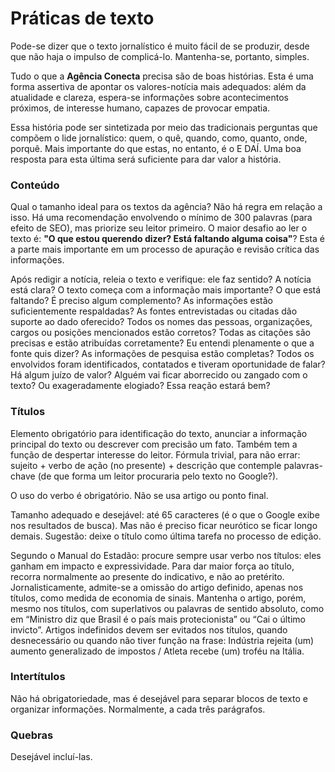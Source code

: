 # Práticas de texto

Pode-se dizer que o texto jornalístico é muito fácil de se produzir, desde que não haja o impulso de complicá-lo. Mantenha-se, portanto, simples.

Tudo o que a **Agência Conecta** precisa são de boas histórias. Esta é uma forma assertiva de apontar os valores-notícia mais adequados: além da atualidade e clareza, espera-se informações sobre acontecimentos próximos, de interesse humano, capazes de provocar empatia.

Essa história pode ser sintetizada por meio das tradicionais perguntas que compõem o lide jornalístico: quem, o quê, quando, como, quanto, onde, porquê. Mais importante do que estas, no entanto, é o E DAÍ. Uma boa resposta para esta última será suficiente para dar valor a história.

### Conteúdo

Qual o tamanho ideal para os textos da agência? Não há regra em relação a isso. Há uma recomendação envolvendo o mínimo de 300 palavras \(para efeito de SEO\), mas priorize seu leitor primeiro. O maior desafio ao ler o texto é: **"O que estou querendo dizer? Está faltando alguma coisa"**? Esta é a parte mais importante em um processo de apuração e revisão crítica das informações.

Após redigir a notícia, releia o texto e verifique: ele faz sentido? A notícia está clara? O texto começa com a informação mais importante? O que está faltando? É preciso algum complemento? As informações estão suficientemente respaldadas? As fontes entrevistadas ou citadas dão suporte ao dado oferecido? Todos os nomes das pessoas, organizações, cargos ou posições mencionados estão corretos? Todas as citações são precisas e estão atribuídas corretamente? Eu entendi plenamente o que a fonte quis dizer? As informações de pesquisa estão completas? Todos os envolvidos foram identificados, contatados e tiveram oportunidade de falar? Há algum juízo de valor? Alguém vai ficar aborrecido ou zangado com o texto? Ou exageradamente elogiado? Essa reação estará bem?

### Títulos

Elemento obrigatório para identificação do texto, anunciar a informação principal do texto ou descrever com precisão um fato. Também tem a função de despertar interesse do leitor. Fórmula trivial, para não errar: sujeito + verbo de ação \(no presente\) + descrição que contemple palavras-chave \(de que forma um leitor procuraria pelo texto no Google?\).

O uso do verbo é obrigatório. Não se usa artigo ou ponto final.

Tamanho adequado e desejável: até 65 caracteres \(é o que o Google exibe nos resultados de busca\). Mas não é preciso ficar neurótico se ficar longo demais. Sugestão: deixe o título como última tarefa no processo de edição.

Segundo o Manual do Estadão: procure sempre usar verbo nos títulos: eles ganham em impacto e expressividade. Para dar maior força ao título, recorra normalmente ao presente do indicativo, e não ao pretérito. Jornalisticamente, admite-se a omissão do artigo definido, apenas nos títulos, como medida de economia de sinais. Mantenha o artigo, porém, mesmo nos títulos, com superlativos ou palavras de sentido absoluto, como em “Ministro diz que Brasil é o país mais protecionista” ou “Cai o último invicto”. Artigos indefinidos devem ser evitados nos títulos, quando desnecessário ou quando não tiver função na frase: Indústria rejeita \(um\) aumento generalizado de impostos / Atleta recebe \(um\) troféu na Itália.

### Intertítulos

Não há obrigatoriedade, mas é desejável para separar blocos de texto e organizar informações. Normalmente, a cada três parágrafos.

### Quebras

Desejável incluí-las.

